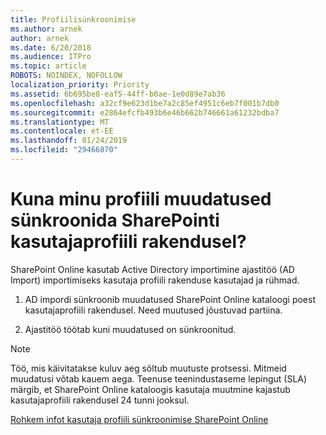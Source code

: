 ```yaml
---
title: Profiilisünkroonimise
ms.author: arnek
author: arnek
ms.date: 6/20/2018
ms.audience: ITPro
ms.topic: article
ROBOTS: NOINDEX, NOFOLLOW
localization_priority: Priority
ms.assetid: 6b695be8-eaf5-44ff-b0ae-1e0d89e7ab36
ms.openlocfilehash: a32cf9e623d1be7a2c85ef4951c6eb7f001b7db0
ms.sourcegitcommit: e2864efcfb493b6e46b662b746661a61232bdba7
ms.translationtype: MT
ms.contentlocale: et-EE
ms.lasthandoff: 01/24/2019
ms.locfileid: "29466870"
---
```

# <a name="when-do-my-profile-changes-sync-to-the-sharepoint-user-profile-application"></a>Kuna minu profiili muudatused sünkroonida SharePointi kasutajaprofiili rakendusel?

SharePoint Online kasutab Active Directory importimine ajastitöö (AD Import) importimiseks kasutaja profiili rakenduse kasutajad ja rühmad. 
  
1. AD impordi sünkroonib muudatused SharePoint Online kataloogi poest kasutajaprofiili rakendusel. Need muutused jõustuvad partiina.
    
2. Ajastitöö töötab kuni muudatused on sünkroonitud.
    
> [!NOTE]
> Töö, mis käivitatakse kuluv aeg sõltub muutuste protsessi. Mitmeid muudatusi võtab kauem aega. Teenuse teenindustaseme lepingut (SLA) märgib, et SharePoint Online kataloogis kasutaja muutmine kajastub kasutajaprofiili rakendusel 24 tunni jooksul. 
  
[Rohkem infot kasutaja profiili sünkroonimise SharePoint Online](https://go.microsoft.com/fwlink/?linkid=875671)
  

